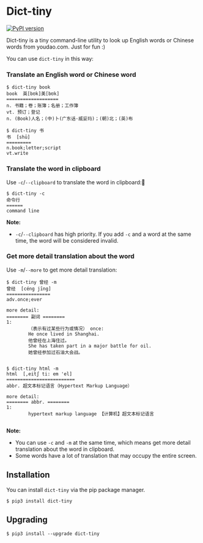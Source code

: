 # Dict-tiny

[![PyPI version](https://img.shields.io/pypi/v/dict-tiny.svg)](https://pypi.python.org/pypi/dict-tiny/)

Dict-tiny is a tiny command-line utility to look up English words or Chinese words from youdao.com. Just for fun :)

You can use `dict-tiny` in this way:



### Translate an English word or Chinese word

```shell
$ dict-tiny book
book  英[bʊk]美[bʊk]
===================
n. 书籍；卷；账簿；名册；工作簿
vt. 预订；登记
n. (Book)人名；(中)卜(广东话·威妥玛)；(朝)北；(英)布
```

```shell
$ dict-tiny 书
书  [shū]
=========
n.book;letter;script
vt.write
```


### Translate the word in clipboard

Use `-c`/`--clipboard` to translate the word in clipboard:

```shell
$ dict-tiny -c
命令行  
======
command line
```
**Note:**

* `-c`/`--clipboard` has high priority. If you add `-c` and a word at the same time, the word will be considered invalid.



### Get more detail translation about the word

Use `-m`/`--more` to get more detail translation:

```shell
$ dict-tiny 曾经 -m
曾经  [céng jīng]
================
adv.once;ever

more detail:
======== 副词 ========
1:
        （表示有过某些行为或情况） once:
        He once lived in Shanghai.
        他曾经在上海住过。
        She has taken part in a major battle for oil.
        她曾经参加过石油大会战。
        
```

```shell
$ dict-tiny html -m
html  [,eitʃ ti: em 'el]
=========================
abbr. 超文本标记语言（Hypertext Markup Language）

more detail:
======== abbr. ========
1:
        hypertext markup language 【计算机】超文本标记语言
        
```

**Note:**

* You can use `-c` and `-m` at the same time, which means get more detail translation about the word in clipboard.
* Some words have a lot of translation that may occupy the entire screen.



## Installation

You can install `dict-tiny` via the pip package manager.

```shell
$ pip3 install dict-tiny
```



## Upgrading

```shell
$ pip3 install --upgrade dict-tiny
```

